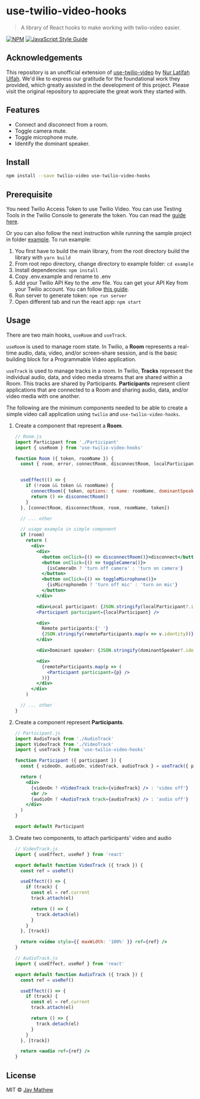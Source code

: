 # use-twilio-video-hooks

> A library of React hooks to make working with twlio-video easier.

[![NPM](https://img.shields.io/npm/v/use-twilio-video-hooks.svg)](https://www.npmjs.com/package/use-twilio-video-hooks) [![JavaScript Style Guide](https://img.shields.io/badge/code_style-standard-brightgreen.svg)](https://standardjs.com)

## Acknowledgements

This repository is an unofficial extension of [use-twilio-video](https://github.com/nlatifahulfah/use-twilio-video) by [Nur Latifah Ulfah](https://github.com/nlatifahulfah). We'd like to express our gratitude for the foundational work they provided, which greatly assisted in the development of this project. Please visit the original repository to appreciate the great work they started with.


## Features
- Connect and disconnect from a room.
- Toggle camera mute.
- Toggle microphone mute.
- Identify the dominant speaker.

## Install

```bash
npm install --save twilio-video use-twilio-video-hooks
```

## Prerequisite

You need Twilio Access Token to use Twilio Video. You can use Testing Tools in the Twilio Console to generate the token. You can read the [guide here](https://www.twilio.com/docs/video/javascript-v2-getting-started#3-generate-an-access-token).

Or you can also follow the next instruction while running the sample project in folder [example](https://github.com/nlatifahulfah/use-twilio-video-hooks/tree/main/example). To run example:

1. You first have to build the main library, from the root directory build the library with `yarn build`
2. From root repo directory, change directory to example folder: `cd example`
3. Install dependencies: `npm install`
4. Copy .env.example and rename to .env
5. Add your Twilio API Key to the .env file. You can get your API Key from your Twilio account. You can follow [this guide](https://www.twilio.com/docs/video/javascript-v2-getting-started#2-get-an-api-key).
6. Run server to generate token: `npm run server`
7. Open different tab and run the react app: `npm start`

## Usage
There are two main hooks, `useRoom` and `useTrack`.

`useRoom` is used to manage room state. In Twilio, a **Room** represents a real-time audio, data, video, and/or screen-share session, and is the basic building block for a Programmable Video application.

`useTrack` is used to manage tracks in a room. In Twilio, **Tracks** represent the individual audio, data, and video media streams that are shared within a Room. This tracks are shared by Participants. **Participants** represent client applications that are connected to a Room and sharing audio, data, and/or video media with one another.

The following are the minimum components needed to be able to create a simple video call application using `twilio` and `use-twilio-video-hooks`.

1. Create a component that represent a **Room**.
    ```jsx
    // Room.js
    import Participant from './Participant'
    import { useRoom } from 'use-twilio-video-hooks'

    function Room ({ token, roomName }) {
      const { room, error, connectRoom, disconnectRoom, localParticipant, remoteParticipants, dominantSpeaker, isCameraOn, toggleCamera, isMicrophoneOn, toggleMicrophone } = useRoom()


      useEffect(() => {
        if (!room && token && roomName) {
          connectRoom({ token, options: { name: roomName, dominantSpeaker: true } })
          return () => disconnectRoom()
        }
      }, [connectRoom, disconnectRoom, room, roomName, token])

      // ... other

      // usage example in simple component
      if (room)
        return (
          <div>
            <div>
              <button onClick={() => disconnectRoom()}>disconnect</button>
              <button onClick={() => toggleCamera()}>
                {isCameraOn ? 'turn off camera' : 'turn on camera'}
              </button>
              <button onClick={() => toggleMicrophone()}>
                {isMicrophoneOn ? 'turn off mic' : 'turn on mic'}
              </button>
            </div>

            <div>Local participant: {JSON.stringify(localParticipant?.identity)}</div>
            <Participant participant={localParticipant} />

            <div>
              Remote participants:{' '}
              {JSON.stringify(remoteParticipants.map(v => v.identity))}
            </div>

            <div>Dominant speaker: {JSON.stringify(dominantSpeaker?.identity)}</div>

            <div>
              {remoteParticipants.map(p => (
                <Participant participant={p} />
              ))}
            </div>
          </div>
        )

      // ... other
    }
    ```

2. Create a component represent **Participants**.

    ```jsx
    // Participant.js
    import AudioTrack from './AudioTrack'
    import VideoTrack from './VideoTrack'
    import { useTrack } from 'use-twilio-video-hooks'

    function Participant ({ participant }) {
      const { videoOn, audioOn, videoTrack, audioTrack } = useTrack({ participant })

      return (
        <div>
          {videoOn ? <VideoTrack track={videoTrack} /> : 'video off'}
          <br />
          {audioOn ? <AudioTrack track={audioTrack} /> : 'audio off'}
        </div>
      )
    }

    export default Participant
    ```

3. Create two components, to attach participants' video and audio
    ```jsx
    // VideoTrack.js
    import { useEffect, useRef } from 'react'

    export default function VideoTrack ({ track }) {
      const ref = useRef()

      useEffect(() => {
        if (track) {
          const el = ref.current
          track.attach(el)

          return () => {
            track.detach(el)
          }
        }
      }, [track])

      return <video style={{ maxWidth: '100%' }} ref={ref} />
    }

    ```
    ```jsx
    // AudioTrack.js
    import { useEffect, useRef } from 'react'

    export default function AudioTrack ({ track }) {
      const ref = useRef()

      useEffect(() => {
        if (track) {
          const el = ref.current
          track.attach(el)

          return () => {
            track.detach(el)
          }
        }
      }, [track])

      return <audio ref={ref} />
    }
    ```

## License

MIT © [Jay Mathew](https://github.com/jaymathew)
